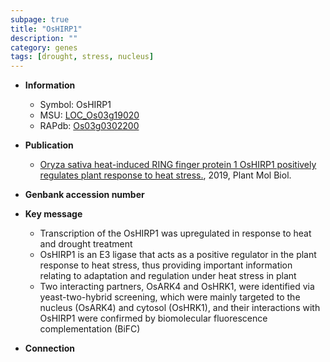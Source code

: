 ```yaml
---
subpage: true
title: "OsHIRP1"
description: ""
category: genes
tags: [drought, stress, nucleus]
---
```


* **Information**  
    + Symbol: OsHIRP1  
    + MSU: [LOC_Os03g19020](http://rice.plantbiology.msu.edu/cgi-bin/ORF_infopage.cgi?orf=LOC_Os03g19020)  
    + RAPdb: [Os03g0302200](http://rapdb.dna.affrc.go.jp/viewer/gbrowse_details/irgsp1?name=Os03g0302200)  

* **Publication**  
    + [Oryza sativa heat-induced RING finger protein 1 OsHIRP1 positively regulates plant response to heat stress.](http://www.ncbi.nlm.nih.gov/pubmed?term=Oryza+sativa+heat-induced+RING+finger+protein+1+OsHIRP1+positively+regulates+plant+response+to+heat+stress.%5BTitle%5D), 2019, Plant Mol Biol.

* **Genbank accession number**  

* **Key message**  
    + Transcription of the OsHIRP1 was upregulated in response to heat and drought treatment
    + OsHIRP1 is an E3 ligase that acts as a positive regulator in the plant response to heat stress, thus providing important information relating to adaptation and regulation under heat stress in plant
    + Two interacting partners, OsARK4 and OsHRK1, were identified via yeast-two-hybrid screening, which were mainly targeted to the nucleus (OsARK4) and cytosol (OsHRK1), and their interactions with OsHIRP1 were confirmed by biomolecular fluorescence complementation (BiFC)

* **Connection**  



